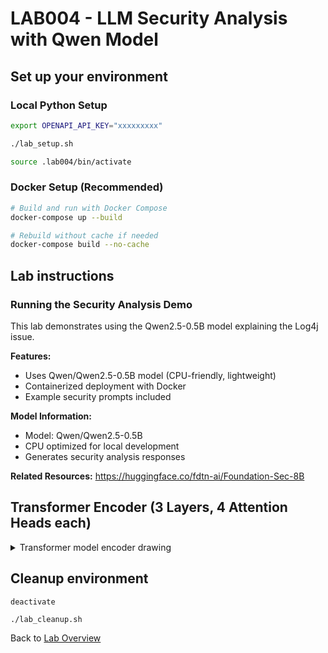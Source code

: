 # LAB004 - LLM Security Analysis with Qwen Model
## Set up your environment

### Local Python Setup
```bash
export OPENAPI_API_KEY="xxxxxxxxx"
```
```bash
./lab_setup.sh
```
```bash
source .lab004/bin/activate
```

### Docker Setup (Recommended)
```bash
# Build and run with Docker Compose
docker-compose up --build

# Rebuild without cache if needed
docker-compose build --no-cache
```

## Lab instructions
### Running the Security Analysis Demo

This lab demonstrates using the Qwen2.5-0.5B model explaining the Log4j issue.

**Features:**
- Uses Qwen/Qwen2.5-0.5B model (CPU-friendly, lightweight)
- Containerized deployment with Docker
- Example security prompts included

**Model Information:**
- Model: Qwen/Qwen2.5-0.5B
- CPU optimized for local development
- Generates security analysis responses

**Related Resources:**
https://huggingface.co/fdtn-ai/Foundation-Sec-8B 

## Transformer Encoder (3 Layers, 4 Attention Heads each)
<details>
<summary>Transformer model encoder drawing</summary>

```mermaid
flowchart TD

%% Input
A[Input Embeddings + Positional Encoding]

%% Layer 1
subgraph L1["Encoder Layer 1"]
    subgraph H1["Multi-Head Self-Attention"]
        H1a[Head 1]
        H1b[Head 2]
        H1c[Head 3]
        H1d[Head 4]
    end
    Hcat1[Concatenate Heads]
    Hlin1[Linear Projection W^O]
    R1[Residual Connection]
    N1[Layer Normalization]
    F1[Feed-Forward Network]
    R1b[Residual Connection]
    N1b[Layer Normalization]
end

%% Layer 2
subgraph L2["Encoder Layer 2"]
    subgraph H2["Multi-Head Self-Attention"]
        H2a[Head 1]
        H2b[Head 2]
        H2c[Head 3]
        H2d[Head 4]
    end
    Hcat2[Concatenate Heads]
    Hlin2[Linear Projection W^O]
    R2[Residual Connection]
    N2[Layer Normalization]
    F2[Feed-Forward Network]
    R2b[Residual Connection]
    N2b[Layer Normalization]
end

%% Layer 3
subgraph L3["Encoder Layer 3"]
    subgraph H3["Multi-Head Self-Attention"]
        H3a[Head 1]
        H3b[Head 2]
        H3c[Head 3]
        H3d[Head 4]
    end
    Hcat3[Concatenate Heads]
    Hlin3[Linear Projection W^O]
    R3[Residual Connection]
    N3[Layer Normalization]
    F3[Feed-Forward Network]
    R3b[Residual Connection]
    N3b[Layer Normalization]
end

%% Connections
A --> L1
N1b --> L2
N2b --> L3
N3b --> Z[Final Contextualized Representations]
```
</details>

## Cleanup environment
```
deactivate
```
```
./lab_cleanup.sh
```
Back to [Lab Overview](https://github.com/kubiosec-agentic/agentic-labs/blob/master/README.md#-lab-overview)
